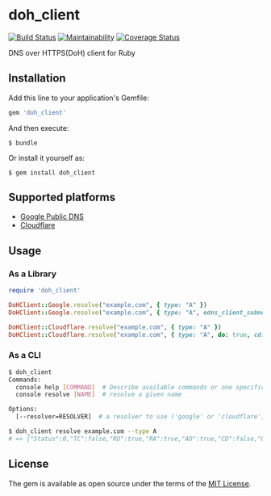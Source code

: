 # doh_client

[![Build Status](https://travis-ci.org/ninoseki/doh_client.svg?branch=master)](https://travis-ci.org/ninoseki/doh_client)
[![Maintainability](https://api.codeclimate.com/v1/badges/e9119ee2021f1cfb895d/maintainability)](https://codeclimate.com/github/ninoseki/doh_client/maintainability)
[![Coverage Status](https://coveralls.io/repos/github/ninoseki/doh_client/badge.svg?branch=master)](https://coveralls.io/github/ninoseki/doh_client?branch=master)

DNS over HTTPS(DoH) client for Ruby

## Installation

Add this line to your application's Gemfile:

```ruby
gem 'doh_client'
```

And then execute:

    $ bundle

Or install it yourself as:

    $ gem install doh_client

## Supported platforms

- [Google Public DNS](https://developers.google.com/speed/public-dns/docs/dns-over-https)
- [Cloudflare](https://developers.cloudflare.com/1.1.1.1/dns-over-https/)

## Usage

### As a Library

```rb
require 'doh_client'

DoHClient::Google.resolve("example.com", { type: "A" })
DoHClient::Google.resolve("example.com", { type: "A", edns_client_subnet: "0.0.0.0/0", random_padding: "XmkMw~o_mgP2pf.gpw-Oi5dK" })

DoHClient::Cloudflare.resolve("example.com", { type: "A" })
DoHClient::Cloudflare.resolve("example.com", { type: "A", do: true, cd: false })
```

### As a CLI

```bash
$ doh_client
Commands:
  console help [COMMAND]  # Describe available commands or one specific command
  console resolve [NAME]  # resolve a given name

Options:
  [--resolver=RESOLVER]  # a resolver to use ('google' or 'cloudflare', default: google)

$ doh_client resolve example.com --type A
# => {"Status":0,"TC":false,"RD":true,"RA":true,"AD":true,"CD":false,"Question":[{"name":"example.com.","type":1}],"Answer":[{"name":"example.com.","type":1,"TTL":5169,"data":"93.184.216.34"}]}
```

## License

The gem is available as open source under the terms of the [MIT License](https://opensource.org/licenses/MIT).
